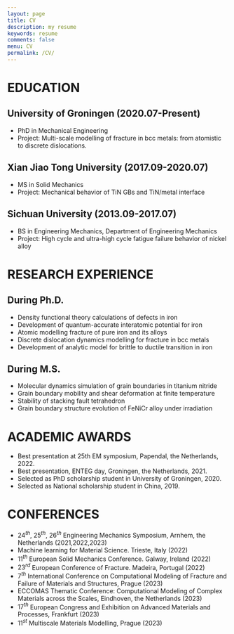 ```yaml
---
layout: page
title: CV
description: my resume
keywords: resume
comments: false
menu: CV
permalink: /CV/
---
```


# EDUCATION

## University of Groningen (2020.07-Present)
- PhD in Mechanical Engineering
- Project: Multi-scale modelling of fracture in bcc metals: from atomistic to discrete dislocations.
## Xian Jiao Tong University (2017.09-2020.07)
- MS in Solid Mechanics
- Project: Mechanical behavior of TiN GBs and TiN/metal interface
## Sichuan University (2013.09-2017.07)
- BS in Engineering Mechanics, Department of Engineering Mechanics
- Project: High cycle and ultra-high cycle fatigue failure behavior of nickel alloy

# RESEARCH EXPERIENCE

## During Ph.D.
- Density functional theory calculations of defects in iron
- Development of quantum-accurate interatomic potential for iron
- Atomic modelling fracture of pure iron and its alloys
- Discrete dislocation dynamics modelling for fracture in bcc metals
- Development of analytic model for brittle to ductile transition in iron

## During M.S.
- Molecular dynamics simulation of grain boundaries in titanium nitride
- Grain boundary mobility and shear deformation at finite temperature
- Stability of stacking fault tetrahedron
- Grain boundary structure evolution of FeNiCr alloy under irradiation

# ACADEMIC AWARDS
- Best presentation at 25th EM symposium, Papendal, the Netherlands, 2022.
- Best presentation, ENTEG day, Groningen, the Netherlands, 2021.
- Selected as PhD scholarship student in University of Groningen, 2020. 
- Selected as National scholarship student in China, 2019.

# CONFERENCES
- $24^{th}$, $25^{th}$, $26^{th}$ Engineering Mechanics Symposium, Arnhem, the Netherlands (2021,2022,2023)
- Machine learning for Material Science. Trieste, Italy (2022)
- $11^{th}$ European Solid Mechanics Conference. Galway, Ireland (2022)
- $23^{rd}$ European Conference of Fracture. Madeira, Portugal (2022)
- $7^{th}$ International Conference on Computational Modeling of Fracture and Failure of Materials and Structures, Prague (2023)
- ECCOMAS Thematic Conference: Computational Modeling of Complex Materials across the Scales, Eindhoven, the Netherlands (2023)
- $17^{th}$ European Congress and Exhibition on Advanced Materials and Processes, Frankfurt (2023)
- $11^{st}$ Multiscale Materials Modelling, Prague (2023)
